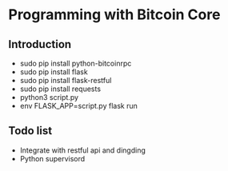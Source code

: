 # Programming with Bitcoin Core

## Introduction
* sudo pip install python-bitcoinrpc
* sudo pip install flask
* sudo pip install flask-restful
* sudo pip install requests
* python3 script.py
* env FLASK_APP=script.py flask run

## Todo list
* Integrate with restful api and dingding
* Python supervisord
